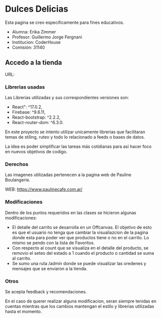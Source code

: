 # Dulces Delicias

Esta pagina se creo especificamente para fines educativos. 

- Alumna: Erika Zimmer
- Profesor: Guillermo Jorge Fergnani
- Institucion: CoderHouse
- Comisión: 31140

## Accedo a la tienda

URL: 

### Librerias usadas

Las Librerias utilizadas y sus correspondientes versiones son:

- React": ^17.0.2,
- Firebase: ^9.6.11,
- React-bootstrap: ^2.2.2,
- React-router-dom: ^6.3.0.

En este proyecto se intento utilizar unicamente librerias que facilitaran temas de stiling, ruteo y todo lo relacionado a feeds o bases de datos. 

La idea es poder simplificar las tareas más cotidianas para asi hacer foco en nuevos objetivos de codigo. 

### Derechos

Las imagenes utilizadas pertenecen a la pagina web de Pauline Boulangerie.

WEB: https://www.paulinecafe.com.ar/

### Modificaciones

Dentro de los puntos requeridos en las clases se hicieron algunas modificaciones: 

- El detalle del carrito se desarrolla en un Offcanvas. El objetivo de esto es que el usuario no tenga que cambiar la visualiazcion de la pagina donde esta para poder ver que productos tiene o no en el carrito. Lo mismo se pendo con la lista de Favoritos.
- Con respecto al count que se visualiza en el detalle del producto, se removio el seteo del estado a 1 cuando el producto o cantidad se suma al carrito.
- Se sumo una ruta /admin donde se puede visualizar las oredenes y mensajes que se enviaron a la tienda. 

### Otros

Se acepta feedback y recomendaciones.

En el caso de querer realizar alguna modificacion, seran siempre tenidas en cuentas mientras que los cambios mantengan el estilo y librerias utilizadas hasta el momento. 
